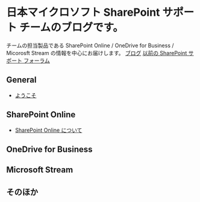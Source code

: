 # 日本マイクロソフト SharePoint サポート チームのブログです。

チームの担当製品である SharePoint Online / OneDrive for Business / Micorosft Stream の情報を中心にお届けします。
[ブログ](https://jpspsupport.github.io/blog)
[以前の SharePoint サポート フォーラム](https://social.msdn.microsoft.com/Forums/ja-JP/home?forum=sharepointsupportteamja)

## General
- [ようこそ](./articles/general/welcome.md)

## SharePoint Online
- [SharePoint Online について](./articles/sharepoint-online/spo.md)

## OneDrive for Business

## Microsoft Stream

## そのほか